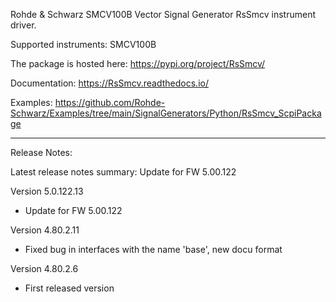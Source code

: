 Rohde & Schwarz SMCV100B Vector Signal Generator RsSmcv instrument driver.

Supported instruments: SMCV100B

The package is hosted here: https://pypi.org/project/RsSmcv/

Documentation: https://RsSmcv.readthedocs.io/

Examples: https://github.com/Rohde-Schwarz/Examples/tree/main/SignalGenerators/Python/RsSmcv_ScpiPackage

----------------------------------------------------------------------------------

Release Notes:

Latest release notes summary: Update for FW 5.00.122

Version 5.0.122.13

- Update for FW 5.00.122

Version 4.80.2.11

- Fixed bug in interfaces with the name 'base', new docu format

Version 4.80.2.6

- First released version
